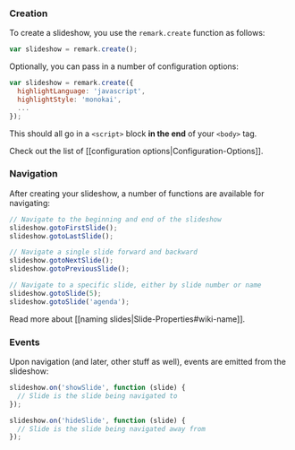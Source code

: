 ### <a name="general">Creation</a>

To create a slideshow, you use the `remark.create` function as follows:

```javascript
var slideshow = remark.create();
```

Optionally, you can pass in a number of configuration options:

```javascript
var slideshow = remark.create({
  highlightLanguage: 'javascript',
  highlightStyle: 'monokai',
  ...
});
```

This should all go in a `<script>` block __in the end__ of your `<body>` tag.

Check out the list of [[configuration options|Configuration-Options]].

### Navigation

After creating your slideshow, a number of functions are available for navigating:

```javascript
// Navigate to the beginning and end of the slideshow
slideshow.gotoFirstSlide();
slideshow.gotoLastSlide();

// Navigate a single slide forward and backward
slideshow.gotoNextSlide();
slideshow.gotoPreviousSlide();

// Navigate to a specific slide, either by slide number or name
slideshow.gotoSlide(5);
slideshow.gotoSlide('agenda');
```

Read more about [[naming slides|Slide-Properties#wiki-name]].

### Events

Upon navigation (and later, other stuff as well), events are emitted from the slideshow:

```javascript
slideshow.on('showSlide', function (slide) {
  // Slide is the slide being navigated to
});

slideshow.on('hideSlide', function (slide) {
  // Slide is the slide being navigated away from
});
```